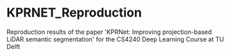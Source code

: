# KPRNET_Reproduction
Reproduction results of the paper 'KPRNet: Improving projection-based LiDAR semantic segmentation' for the CS4240 Deep Learning Course at TU Delft
